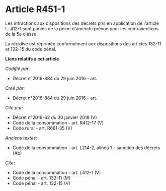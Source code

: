 # Article R451-1

Les infractions aux dispositions des décrets pris en application de l'article L. 412-1 sont punies de la peine d'amende
prévue pour les contraventions de la 5e classe. 

La récidive est réprimée conformément aux dispositions des articles 132-11 et 132-15 du code pénal.

**Liens relatifs à cet article**

_Codifié par_:

  - Décret n°2016-884 du 29 juin 2016 - art.

_Créé par_:

  - Décret n°2016-884 du 29 juin 2016 - art.

_Cité par_:

  - Décret n°2019-62 du 30 janvier 2019 (V)
  - Code de la consommation - art. R412-17 (V)
  - Code rural - art. R661-35 (V)

_Anciens textes_:

  - Code de la consommation - art. L214-2, alinéa 1 – sanction des décrets (Ab)

_Cite_:

  - Code de la consommation - art. L412-1 (V)
  - Code pénal - art. 132-11 (M)
  - Code pénal - art. 132-15 (V)
